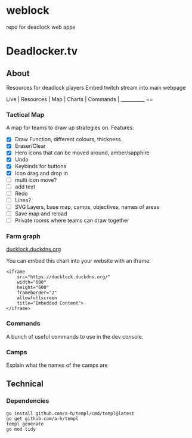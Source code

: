 # weblock
repo for deadlock web apps

# Deadlocker.tv

## About
Resources for deadlock players
Embed twitch stream into main webpage

Live | Resources | Map | Charts | Commands | __________ == 

### Tactical Map
A map for teams to draw up strategies on.
Features:
- [x] Draw Function, different colours, thickness
- [x] Eraser/Clear
- [x] Hero icons that can be moved around, amber/sapphire
- [x] Undo
- [x] Keybinds for buttons
- [x] Icon drag and drop in
- [ ] multi icon move?
- [ ] add text
- [ ] Redo
- [ ] Lines?
- [ ] SVG Layers, base map, camps, objectives, names of areas
- [ ] Save map and reload
- [ ] Private rooms where teams can draw together

### Farm graph
[ducklock.duckdns.org](ducklock.duckdns.org)

You can embed this chart into your website with an iframe.

```
<iframe 
    src="https://ducklock.duckdns.org/"
    width="600" 
    height="600" 
    frameborder="2" 
    allowfullscreen 
    title="Embedded Content">
</iframe>
```


### Commands
A bunch of useful commands to use in the dev console.

### Camps
Explain what the names of the camps are

## Technical

### Dependencies

```
go install github.com/a-h/templ/cmd/templ@latest
go get github.com/a-h/templ
templ generate
go mod tidy
```

